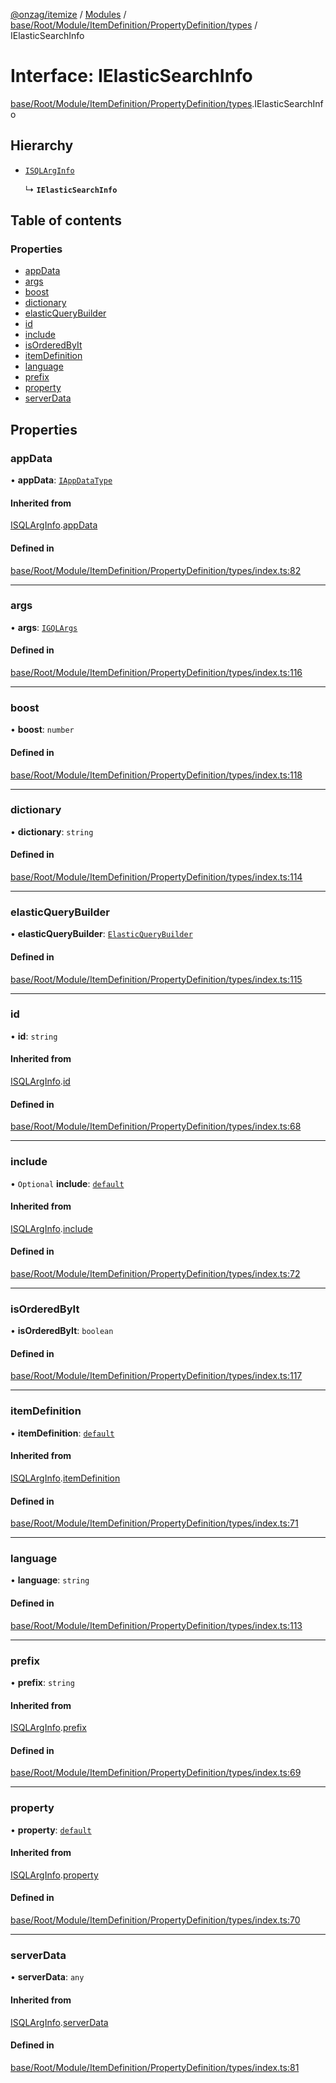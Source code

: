 [@onzag/itemize](../README.md) / [Modules](../modules.md) / [base/Root/Module/ItemDefinition/PropertyDefinition/types](../modules/base_Root_Module_ItemDefinition_PropertyDefinition_types.md) / IElasticSearchInfo

# Interface: IElasticSearchInfo

[base/Root/Module/ItemDefinition/PropertyDefinition/types](../modules/base_Root_Module_ItemDefinition_PropertyDefinition_types.md).IElasticSearchInfo

## Hierarchy

- [`ISQLArgInfo`](base_Root_Module_ItemDefinition_PropertyDefinition_types.ISQLArgInfo.md)

  ↳ **`IElasticSearchInfo`**

## Table of contents

### Properties

- [appData](base_Root_Module_ItemDefinition_PropertyDefinition_types.IElasticSearchInfo.md#appdata)
- [args](base_Root_Module_ItemDefinition_PropertyDefinition_types.IElasticSearchInfo.md#args)
- [boost](base_Root_Module_ItemDefinition_PropertyDefinition_types.IElasticSearchInfo.md#boost)
- [dictionary](base_Root_Module_ItemDefinition_PropertyDefinition_types.IElasticSearchInfo.md#dictionary)
- [elasticQueryBuilder](base_Root_Module_ItemDefinition_PropertyDefinition_types.IElasticSearchInfo.md#elasticquerybuilder)
- [id](base_Root_Module_ItemDefinition_PropertyDefinition_types.IElasticSearchInfo.md#id)
- [include](base_Root_Module_ItemDefinition_PropertyDefinition_types.IElasticSearchInfo.md#include)
- [isOrderedByIt](base_Root_Module_ItemDefinition_PropertyDefinition_types.IElasticSearchInfo.md#isorderedbyit)
- [itemDefinition](base_Root_Module_ItemDefinition_PropertyDefinition_types.IElasticSearchInfo.md#itemdefinition)
- [language](base_Root_Module_ItemDefinition_PropertyDefinition_types.IElasticSearchInfo.md#language)
- [prefix](base_Root_Module_ItemDefinition_PropertyDefinition_types.IElasticSearchInfo.md#prefix)
- [property](base_Root_Module_ItemDefinition_PropertyDefinition_types.IElasticSearchInfo.md#property)
- [serverData](base_Root_Module_ItemDefinition_PropertyDefinition_types.IElasticSearchInfo.md#serverdata)

## Properties

### appData

• **appData**: [`IAppDataType`](server.IAppDataType.md)

#### Inherited from

[ISQLArgInfo](base_Root_Module_ItemDefinition_PropertyDefinition_types.ISQLArgInfo.md).[appData](base_Root_Module_ItemDefinition_PropertyDefinition_types.ISQLArgInfo.md#appdata)

#### Defined in

[base/Root/Module/ItemDefinition/PropertyDefinition/types/index.ts:82](https://github.com/onzag/itemize/blob/a24376ed/base/Root/Module/ItemDefinition/PropertyDefinition/types/index.ts#L82)

___

### args

• **args**: [`IGQLArgs`](gql_querier.IGQLArgs.md)

#### Defined in

[base/Root/Module/ItemDefinition/PropertyDefinition/types/index.ts:116](https://github.com/onzag/itemize/blob/a24376ed/base/Root/Module/ItemDefinition/PropertyDefinition/types/index.ts#L116)

___

### boost

• **boost**: `number`

#### Defined in

[base/Root/Module/ItemDefinition/PropertyDefinition/types/index.ts:118](https://github.com/onzag/itemize/blob/a24376ed/base/Root/Module/ItemDefinition/PropertyDefinition/types/index.ts#L118)

___

### dictionary

• **dictionary**: `string`

#### Defined in

[base/Root/Module/ItemDefinition/PropertyDefinition/types/index.ts:114](https://github.com/onzag/itemize/blob/a24376ed/base/Root/Module/ItemDefinition/PropertyDefinition/types/index.ts#L114)

___

### elasticQueryBuilder

• **elasticQueryBuilder**: [`ElasticQueryBuilder`](../classes/server_elastic.ElasticQueryBuilder.md)

#### Defined in

[base/Root/Module/ItemDefinition/PropertyDefinition/types/index.ts:115](https://github.com/onzag/itemize/blob/a24376ed/base/Root/Module/ItemDefinition/PropertyDefinition/types/index.ts#L115)

___

### id

• **id**: `string`

#### Inherited from

[ISQLArgInfo](base_Root_Module_ItemDefinition_PropertyDefinition_types.ISQLArgInfo.md).[id](base_Root_Module_ItemDefinition_PropertyDefinition_types.ISQLArgInfo.md#id)

#### Defined in

[base/Root/Module/ItemDefinition/PropertyDefinition/types/index.ts:68](https://github.com/onzag/itemize/blob/a24376ed/base/Root/Module/ItemDefinition/PropertyDefinition/types/index.ts#L68)

___

### include

• `Optional` **include**: [`default`](../classes/base_Root_Module_ItemDefinition_Include.default.md)

#### Inherited from

[ISQLArgInfo](base_Root_Module_ItemDefinition_PropertyDefinition_types.ISQLArgInfo.md).[include](base_Root_Module_ItemDefinition_PropertyDefinition_types.ISQLArgInfo.md#include)

#### Defined in

[base/Root/Module/ItemDefinition/PropertyDefinition/types/index.ts:72](https://github.com/onzag/itemize/blob/a24376ed/base/Root/Module/ItemDefinition/PropertyDefinition/types/index.ts#L72)

___

### isOrderedByIt

• **isOrderedByIt**: `boolean`

#### Defined in

[base/Root/Module/ItemDefinition/PropertyDefinition/types/index.ts:117](https://github.com/onzag/itemize/blob/a24376ed/base/Root/Module/ItemDefinition/PropertyDefinition/types/index.ts#L117)

___

### itemDefinition

• **itemDefinition**: [`default`](../classes/base_Root_Module_ItemDefinition.default.md)

#### Inherited from

[ISQLArgInfo](base_Root_Module_ItemDefinition_PropertyDefinition_types.ISQLArgInfo.md).[itemDefinition](base_Root_Module_ItemDefinition_PropertyDefinition_types.ISQLArgInfo.md#itemdefinition)

#### Defined in

[base/Root/Module/ItemDefinition/PropertyDefinition/types/index.ts:71](https://github.com/onzag/itemize/blob/a24376ed/base/Root/Module/ItemDefinition/PropertyDefinition/types/index.ts#L71)

___

### language

• **language**: `string`

#### Defined in

[base/Root/Module/ItemDefinition/PropertyDefinition/types/index.ts:113](https://github.com/onzag/itemize/blob/a24376ed/base/Root/Module/ItemDefinition/PropertyDefinition/types/index.ts#L113)

___

### prefix

• **prefix**: `string`

#### Inherited from

[ISQLArgInfo](base_Root_Module_ItemDefinition_PropertyDefinition_types.ISQLArgInfo.md).[prefix](base_Root_Module_ItemDefinition_PropertyDefinition_types.ISQLArgInfo.md#prefix)

#### Defined in

[base/Root/Module/ItemDefinition/PropertyDefinition/types/index.ts:69](https://github.com/onzag/itemize/blob/a24376ed/base/Root/Module/ItemDefinition/PropertyDefinition/types/index.ts#L69)

___

### property

• **property**: [`default`](../classes/base_Root_Module_ItemDefinition_PropertyDefinition.default.md)

#### Inherited from

[ISQLArgInfo](base_Root_Module_ItemDefinition_PropertyDefinition_types.ISQLArgInfo.md).[property](base_Root_Module_ItemDefinition_PropertyDefinition_types.ISQLArgInfo.md#property)

#### Defined in

[base/Root/Module/ItemDefinition/PropertyDefinition/types/index.ts:70](https://github.com/onzag/itemize/blob/a24376ed/base/Root/Module/ItemDefinition/PropertyDefinition/types/index.ts#L70)

___

### serverData

• **serverData**: `any`

#### Inherited from

[ISQLArgInfo](base_Root_Module_ItemDefinition_PropertyDefinition_types.ISQLArgInfo.md).[serverData](base_Root_Module_ItemDefinition_PropertyDefinition_types.ISQLArgInfo.md#serverdata)

#### Defined in

[base/Root/Module/ItemDefinition/PropertyDefinition/types/index.ts:81](https://github.com/onzag/itemize/blob/a24376ed/base/Root/Module/ItemDefinition/PropertyDefinition/types/index.ts#L81)
